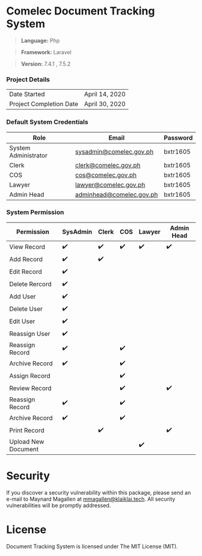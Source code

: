# Comelec Document Tracking System
> **Language:** Php

> **Framework:** Laravel

> **Version:** 7.4.1 , 7.5.2

### Project Details
|||
|--|--|
|Date Started|April 14, 2020|
|Project Completion Date|April 30, 2020|

### Default System Credentials
|Role|Email  | Password
|--|--|--|
|System Administrator  	| sysadmin@comelec.gov.ph  |bxtr1605|
|Clerk					| clerk@comelec.gov.ph  |bxtr1605|
|COS					| cos@comelec.gov.ph  |bxtr1605|
|Lawyer					|lawyer@comelec.gov.ph  |bxtr1605|
|Admin Head				|adminhead@comelec.gov.ph  |bxtr1605|

### System Permission
|Permission |SysAdmin | Clerk | COS | Lawyer | Admin Head| 
|--|--|--|--|--|--|
|View Record|✔️|✔️|✔️|✔️|✔️|
|Add Record|✔️|✔️||||
|Edit Record|✔️|||||
|Delete Rercord|✔️|||||
|Add User|✔️|||||
|Delete User|✔️||||
|Edit User|✔️||||
|Reassign User|✔️||||
|Reassign Record|✔️||✔️|||
|Archive Record |✔️||✔️|||
|Assign Record|||✔️|||
|Review Record|||✔️||✔️|
|Reassign Record|✔️||✔️|||
|Archive Record |✔️||✔️|||
|Print Record||✔️|||✔️|
|Upload New Document||||✔️||

# Security

If you discover a security vulnerability within this package, please send an e-mail to Maynard Magallen at mmagallen@klaiklai.tech. All security vulnerabilities will be promptly addressed.

# License

Document Tracking System is licensed under The MIT License (MIT).
